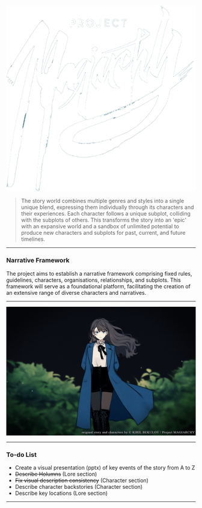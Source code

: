 
![The Duchy map](img/project-logo_small.png)


> The story world combines multiple genres and styles into a single unique blend, expressing them individually through its characters and their experiences. Each character follows a unique subplot, colliding with the subplots of others. This transforms the story into an 'epic' with an expansive world and a sandbox of unlimited potential to produce new characters and subplots for past, current, and future timelines.

---

### Narrative Framework
The project aims to establish a narrative framework comprising fixed rules, guidelines, characters, organisations, relationships, and subplots. This framework will serve as a foundational platform, facilitating the creation of an extensive range of diverse characters and narratives.

---

![Lynleit concept 2](img/gallery/char-lynleit-2_fixed.png)

---

### To-do List
- Create a visual presentation (pptx) of key events of the story from A to Z
- ~~Describe Holumns~~ (Lore section)
- ~~Fix visual description consistency~~ (Character section)
- Describe character backstories (Character section)
- Describe key locations (Lore section)

---



